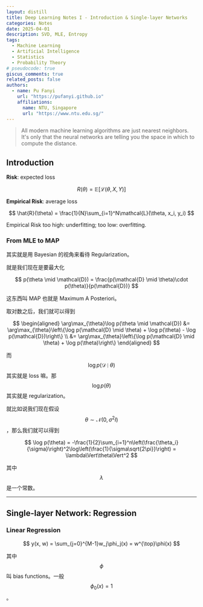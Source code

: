 ```yaml
---
layout: distill
title: Deep Learning Notes I - Introduction & Single-layer Networks
categories: Notes
date: 2025-04-01
description: SVD, MLE, Entropy
tags:
  - Machine Learning
  - Artificial Intelligence
  - Statistics
  - Probability Theory
# pseudocode: true
giscus_comments: true
related_posts: false
authors:
  - name: Pu Fanyi
    url: "https://pufanyi.github.io"
    affiliations:
      name: NTU, Singapore
      url: "https://www.ntu.edu.sg/"
---
```


> All modern machine learning algorithms are just nearest neighbors. It's only that the neural networks are telling you the space in which to compute the distance.

## Introduction

**Risk**: expected loss

$$
R(\theta) = \mathbb{E}\left[\mathcal{L}(\theta, X, Y)\right]
$$

**Empirical Risk**: average loss

$$
\hat{R}(\theta) = \frac{1}{N}\sum_{i=1}^N\mathcal{L}(\theta, x_i, y_i)
$$

Empirical Risk too high: underfitting; too low: overfitting.

### From MLE to MAP

其实就是用 Bayesian 的视角来看待 Regularization。

就是我们现在是要最大化

$$
p(\theta \mid \mathcal{D}) = \frac{p(\mathcal{D} \mid \theta)\cdot p(\theta)}{p(\mathcal{D})}
$$

这东西叫 MAP 也就是 Maximum A Posteriori。

取对数之后，我们就可以得到

$$
\begin{aligned}
\arg\max_{\theta}\log p(\theta \mid \mathcal{D}) &= \arg\max_{\theta}\left\{\log p(\mathcal{D} \mid \theta) + \log p(\theta) - \log p(\mathcal{D})\right\} \\
&= \arg\max_{\theta}\left\{\log p(\mathcal{D} \mid \theta) + \log p(\theta)\right\}
\end{aligned}
$$

而 $$\log p(\mathcal{D} \mid \theta)$$ 其实就是 loss 嘛。那 $$\log p(\theta)$$ 其实就是 regularization。

就比如说我们现在假设 $$\theta\sim\mathcal{N}(0, \sigma^2I)$$，那么我们就可以得到

$$
\log p(\theta) = -\frac{1}{2}\sum_{i=1}^n\left(\frac{\theta_i}{\sigma}\right)^2\log\left(\frac{1}{\sigma\sqrt{2\pi}}\right) = \lambda\Vert\theta\Vert^2
$$

其中 $$\lambda$$ 是一个常数。

---

## Single-layer Network: Regression

### Linear Regression

$$
y(x, w) = \sum_{j=0}^{M-1}w_j\phi_j(x) = w^{\top}\phi(x)
$$

其中 $$\phi$$ 叫 bias functions。一般 $$\phi_0(x)=1$$。
